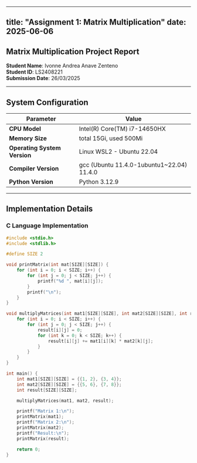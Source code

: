 ﻿
---
title: "Assignment 1: Matrix Multiplication"
date: 2025-06-06
---

## Matrix Multiplication Project Report

**Student Name**: Ivonne Andrea Anave Zenteno  
**Student ID**: LS2408221  
**Submission Date**: 26/03/2025  

---

## System Configuration

| **Parameter**               | **Value**                                                                 |
|-----------------------------|---------------------------------------------------------------------------|
| **CPU Model**               | Intel(R) Core(TM) i7-14650HX                                              |
| **Memory Size**             | total 15Gi, used 500Mi                                                    |
| **Operating System Version**| Linux WSL2 - Ubuntu 22.04                                                 |
| **Compiler Version**        | gcc (Ubuntu 11.4.0-1ubuntu1~22.04) 11.4.0                                 |
| **Python Version**          | Python 3.12.9                                                             |

---

## Implementation Details

### C Language Implementation

```c
#include <stdio.h>
#include <stdlib.h>

#define SIZE 2

void printMatrix(int mat[SIZE][SIZE]) {
    for (int i = 0; i < SIZE; i++) {
        for (int j = 0; j < SIZE; j++) {
            printf("%d ", mat[i][j]);
        }
        printf("\n");
    }
}

void multiplyMatrices(int mat1[SIZE][SIZE], int mat2[SIZE][SIZE], int result[SIZE][SIZE]) {
    for (int i = 0; i < SIZE; i++) {
        for (int j = 0; j < SIZE; j++) {
            result[i][j] = 0;
            for (int k = 0; k < SIZE; k++) {
                result[i][j] += mat1[i][k] * mat2[k][j];
            }
        }
    }
}

int main() {
    int mat1[SIZE][SIZE] = {{1, 2}, {3, 4}};
    int mat2[SIZE][SIZE] = {{5, 6}, {7, 8}};
    int result[SIZE][SIZE];

    multiplyMatrices(mat1, mat2, result);

    printf("Matrix 1:\n");
    printMatrix(mat1);
    printf("Matrix 2:\n");
    printMatrix(mat2);
    printf("Result:\n");
    printMatrix(result);

    return 0;
}


